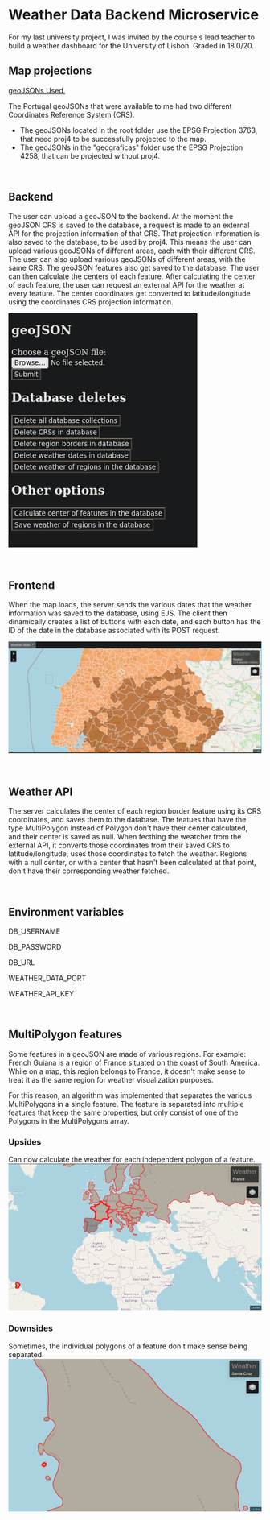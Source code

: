 # Weather Data Backend Microservice
For my last university project, I was invited by the course's lead teacher to build a weather dashboard for the University of Lisbon.
Graded in 18.0/20.
<br>

## Map projections
[geoJSONs Used.](https://github.com/nmota/caop_GeoJSON)

The Portugal geoJSONs that were available to me had two different Coordinates Reference System (CRS).

- The geoJSONs located in the root folder use the EPSG Projection 3763, that need proj4 to be successfully projected to the map.
- The geoJSONs in the "geograficas" folder use the EPSG Projection 4258, that can be projected without proj4.

<br>

## Backend
The user can upload a geoJSON to the backend. At the moment the geoJSON CRS is saved to the database, a request is made to an external API for the projection information of that CRS. That projection information is also saved to the database, to be used by proj4.
This means the user can upload various geoJSONs of different areas, each with their different CRS.
The user can also upload various geoJSONs of different areas, with the same CRS.
The geoJSON features also get saved to the database.
The user can then calculate the centers of each feature.
After calculating the center of each feature, the user can request an external API for the weather at every feature. The center coordinates get converted to latitude/longitude using the coordinates CRS projection information.

![Project](./assets/backend.png)

<br>

## Frontend
When the map loads, the server sends the various dates that the weather information was saved to the database, using EJS.
The client then dinamically creates a list of buttons with each date, and each button has the ID of the date in the database associated with its POST request.

![Project](./assets/frontend.png)

<br>

## Weather API
The server calculates the center of each region border feature using its CRS coordinates, and saves them to the database. The featues that have the type MultiPolygon instead of Polygon don't have their center calculated, and their center is saved as null.
When fecthing the weatcher from the external API, it converts those coordinates from their saved CRS to latitude/longitude, uses those coordinates to fetch the weather. Regions with a null center, or with a center that hasn't been calculated at that point, don't have their corresponding weather fetched.

<br>

## Environment variables
<p>DB_USERNAME</p>
<p>DB_PASSWORD</p>
<p>DB_URL</p>
<p>WEATHER_DATA_PORT</p>
<p>WEATHER_API_KEY</p>

<br>

## MultiPolygon features
Some features in a geoJSON are made of various regions.
For example: French Guiana is a region of France situated on the coast of South America.
While on a map, this region belongs to France, it doesn't make sense to treat it as the same region for weather visualization purposes.
<p>
For this reason, an algorithm was implemented that separates the various MultiPolygons in a single feature.
The feature is separated into multiple features that keep the same properties, but only consist of one of the Polygons in the MultiPolygons array.

### Upsides
Can now calculate the weather for each independent polygon of a feature.
![Project](./assets/france.png)

### Downsides
Sometimes, the individual polygons of a feature don't make sense being separated.
![Project](./assets/santaCruz.png)
